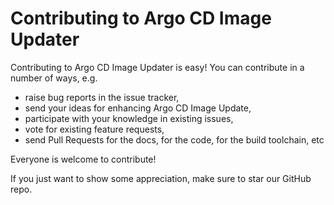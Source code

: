 # Contributing to Argo CD Image Updater

Contributing to Argo CD Image Updater is easy! You can contribute in a number of
ways, e.g.

* raise bug reports in the issue tracker,
* send your ideas for enhancing Argo CD Image Update,
* participate with your knowledge in existing issues,
* vote for existing feature requests,
* send Pull Requests for the docs, for the code, for the build toolchain, etc

Everyone is welcome to contribute!

If you just want to show some appreciation, make sure to star our GitHub repo.